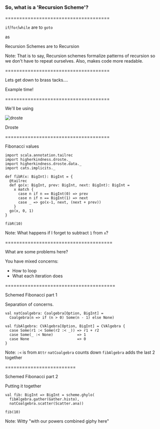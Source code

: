 ### So, what is a 'Recursion Scheme'?

=====================================

`if`/`for`/`while` are to `goto`

as <!-- .element: class="fragment" data-fragment-index="1" -->

Recursion Schemes are to Recursion <!-- .element: class="fragment" data-fragment-index="2" -->

Note:
That is to say, Recursion schemes formalize patterns of
recursion so we don't have to repeat ourselves.
Also, makes code more readable.

=====================================

Lets get down to brass tacks....

Example time! <!-- .element: class="fragment" data-fragment-index="1" -->

=====================================

We'll be using

![droste](https://raw.githubusercontent.com/higherkindness/droste/master/logos/droste_cocoa.png) <!-- .element: height="400px" -->

Droste

=====================================


Fibonacci values

```tut:invisible
import scala.annotation.tailrec
import higherkindness.droste._
import higherkindness.droste.data._
import cats.implicits._
```

```tut:book
def fibR(x: BigInt): BigInt = {
  @tailrec
  def go(x: BigInt, prev: BigInt, next: BigInt): BigInt =
    x match {
      case n if n == BigInt(0) => prev
      case n if n == BigInt(1) => next
      case _ => go(x-1, next, (next + prev))
    }
  go(x, 0, 1)
}

fibR(10)
```

Note:
What happens if I forget to subtract `1` from `x`?

======================================

What are some problems here?

You have mixed concerns: <!-- .element: class="fragment" data-fragment-index="1" -->
- How to loop<!-- .element: class="fragment" data-fragment-index="2" -->
- What each iteration does<!-- .element: class="fragment" data-fragment-index="3" -->


=======================================

Schemed Fibonacci part 1

Separation of concerns.

```tut:book:silent
val natCoalgebra: Coalgebra[Option, BigInt] =
  Coalgebra(n => if (n > 0) Some(n - 1) else None)

val fibAlgebra: CVAlgebra[Option, BigInt] = CVAlgebra {
  case Some(r1 :< Some(r2 :< _)) => r1 + r2
  case Some(_ :< None)           => 1
  case None                      => 0
}
```

Note:
`:<` is from `Attr`
`natCoalgebra` counts down
`fibAlgebra` adds the last 2 together


=========================

Schemed Fibonacci part 2

Putting it together

```tut:book
val fib: BigInt => BigInt = scheme.ghylo(
  fibAlgebra.gather(Gather.histo),
  natCoalgebra.scatter(Scatter.ana))

fib(10)
```

Note:
Witty "with our powers combined giphy here"
